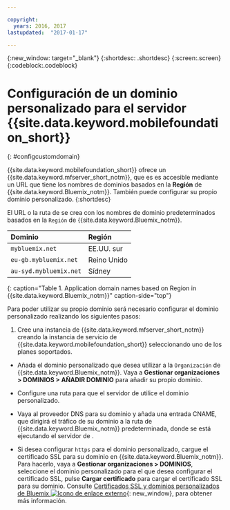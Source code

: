 ```yaml
---

copyright:
  years: 2016, 2017
lastupdated:  "2017-01-17"

---
```


{:new_window: target="_blank"}
{:shortdesc: .shortdesc}
{:screen:.screen}
{:codeblock:.codeblock}

# Configuración de un dominio personalizado para el servidor {{site.data.keyword.mobilefoundation_short}}
{: #configcustomdomain}

{{site.data.keyword.mobilefoundation_short}} ofrece un {{site.data.keyword.mfserver_short_notm}}, que es<!--on {{site.data.keyword.containerlong}} as a container group. The container group will be mapped to--> es accesible mediante un URL que tiene los nombres de dominios basados en la **Región** de {{site.data.keyword.Bluemix_notm}}. También puede configurar su propio dominio personalizado.
{:shortdesc}

El URL o la ruta de <!--container group is created with a--> se crea con los nombres de dominio predeterminados basados en la `Región` de {{site.data.keyword.Bluemix_notm}}.

  |Dominio |  Región  |    
  |:----- | :----- |    
  |`mybluemix.net` | EE.UU. sur |    
  |`eu-gb.mybluemix.net` | Reino Unido  |
  |`au-syd.mybluemix.net` | Sídney  |      
  {: caption="Table 1. Application domain names based on Region in {{site.data.keyword.Bluemix_notm}}" caption-side="top"}

Para poder utilizar su propio dominio será necesario configurar el dominio personalizado realizando los siguientes pasos:

1.	Cree una instancia de {{site.data.keyword.mfserver_short_notm}} creando la instancia de servicio de {{site.data.keyword.mobilefoundation_short}} seleccionando uno de los planes soportados.

+ Añada el dominio personalizado que desea utilizar a la `Organización` de {{site.data.keyword.Bluemix_notm}}. Vaya a **Gestionar organizaciones > DOMINIOS > AÑADIR DOMINIO** para añadir su propio dominio.

+ Configure una ruta para que el servidor de <!--container group--> utilice el dominio personalizado.

+ Vaya al proveedor DNS para su dominio y añada una entrada CNAME, que dirigirá el tráfico de su dominio a la ruta de {{site.data.keyword.Bluemix_notm}} predeterminada, donde se está ejecutando el servidor de <!--container group-->.

+ Si desea configurar `https` para el dominio personalizado, cargue el certificado SSL para su dominio en {{site.data.keyword.Bluemix_notm}}. Para hacerlo, vaya a **Gestionar organizaciones > DOMINIOS**, seleccione el dominio personalizado para el que desea configurar el certificado SSL, pulse **Cargar certificado** para cargar el certificado SSL para su dominio. Consulte [Certificados SSL y dominios personalizados de Bluemix ![Icono de enlace externo](../../icons/launch-glyph.svg "Icono de enlace externo")](https://developer.ibm.com/bluemix/2014/09/28/ssl-certificates-bluemix-custom-domains/ "Icono de enlace externo"){: new_window}, para obtener más información.
